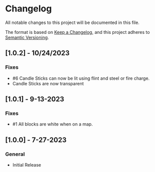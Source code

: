 # Changelog

All notable changes to this project will be documented in this file.

The format is based on [Keep a Changelog](https://keepachangelog.com/en/1.0.0/), and this project adheres to [Semantic Versioning](https://semver.org/spec/v2.0.0.html).

## [1.0.2] - 10/24/2023
### Fixes
- #6 Candle Sticks can now be lit using flint and steel or fire charge.
- Candle Sticks are now transparent

## [1.0.1] - 9-13-2023
### Fixes
- #1 All blocks are white when on a map.

## [1.0.0] - 7-27-2023
### General
- Initial Release